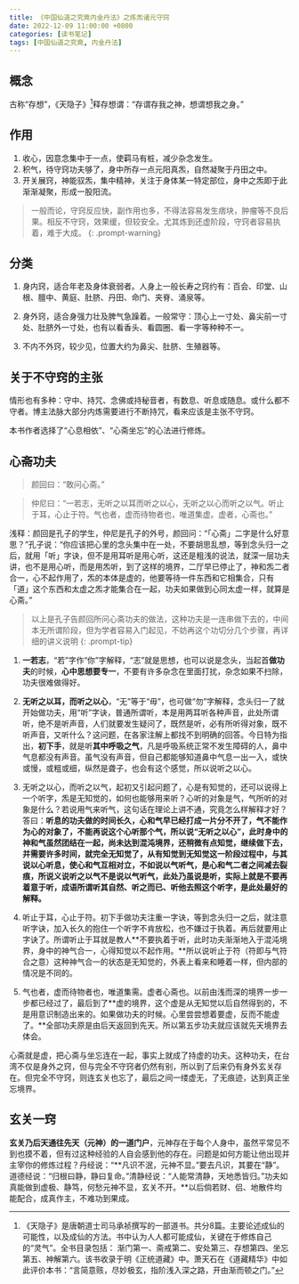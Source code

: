 ```yaml
---
title: 《中国仙道之究竟内金丹法》之炼炁诸元守窍
date: 2022-12-09 11:00:00 +0800
categories: [读书笔记]
tags: [中国仙道之究竟, 内金丹法]
---
```


## 概念

古称“存想”，《天隐子》[^tyz]释存想谓：“存谓存我之神，想谓想我之身。”

## 作用

1. 收心，因意念集中于一点，使羁马有桩，减少杂念发生。
2. 积气，待守窍功夫够了，身中所存一点元阳真炁，自然凝聚于丹田之中。
3. 开关展窍，神能驭炁，集中精神，关注于身体某一特定部位，身中之炁即于此渐渐凝聚，形成一股阳流。

> 一般而论，守窍反应快，副作用也多，不得法容易发生痞块，肿瘤等不良后果。相反不守窍，效果缓，但较安全。尤其炼到还虚阶段，守窍者容易执着，难于大成。
{: .prompt-warning}

## 分类

1. 身内窍，适合年老及身体衰弱者。人身上一般长寿之窍约有：百会、印堂、山根、膻中、黄庭、肚脐、丹田、命门、夹脊、涌泉等。

2. 身外窍，适合身强力壮及脾气急躁着。一般常守：顶心上一寸处、鼻尖前一寸处、肚脐外一寸处，也有以看香头、看圆圈、看一字等种种不一。

3. 不内不外窍，较少见，位置大约为鼻尖、肚脐、生殖器等。

## 关于不守窍的主张

情形也有多种：守中、持咒、念佛或持秘音者，有数息、听息或随息。或什么都不守者。博主法脉大部分内炼需要进行不断持咒，看来应该是主张不守窍。

本书作者选择了“心息相依”、“心斋坐忘”的心法进行修炼。

## 心斋功夫

> 颜回曰：“敢问心斋。”

> 仲尼曰：“一若志，无听之以耳而听之以心，无听之以心而听之以气。听止于耳，心止于符。气也者，虚而待物者也，唯道集虚。虚者，心斋也。”

浅释：颜回是孔子的学生，仲尼是孔子的外号，颜回问：“「心斋」二字是什么好意思？”孔子说：“你应该把心里的念头集中在一处，不要胡思乱想，等到念头归一之后，就用「听」字诀，但不是用耳听是用心听，这还是粗浅的说法，就深一层功夫讲，也不是用心听，而是用炁听，到了这样的境界，二厅早已停止了，神和炁二者合一，心不起作用了，炁的本体是虚的，他要等待一件东西和它相集合，只有「道」这个东西和太虚之炁才能集合在一起，功夫如果做到心同太虚一样，就算是心斋。”

> 以上是孔子告颜回所问心斋功夫的做法，这种功夫是一连串做下去的，中间本无所谓阶段，但为学者容易入门起见，不妨再这个功切分几个步骤，再详细的讲义说明
{: .prompt-tip}

1. **一若志**，“若”字作“你”字解释，“志”就是思想，也可以说是念头，当起首**做功夫**的时候，**心中思想要专一**，不要有许多杂念在里面打扰，杂念如果不扫除，功夫很难做得好。

2. **无听之以耳，而听之以心**，“无”等于“毋”，也可做“勿”字解释，念头归一了就开始做功夫，用“听”字诀，普通所谓听，本是用两耳听各种声音，此处所谓听，绝不是听声音，人们就要发生疑问了，既然是听，必有所听得对象，既不听声音，又听什么？这问题，在各家注解上都找不到明确的回答。今日特为指出，**初下手**，就是听**其中呼吸之气**，凡是呼吸系统正常不发生障碍的人，鼻中气息都没有声音。虽气没有声音，但自己都能够知道鼻中气息一出一入，或快或慢，或粗或细，纵然是聋子，也会有这个感觉，所以说听之以心。

3. 无听之以心，而听之以气，起初又引起问题了，心是有知觉的，还可以说得上一个听字，炁是无知觉的，如何也能够用来听？心听的对象是气，气所听的对象是什么？若说用气来听气，这句话在理论上讲不通，究竟怎么样解释才好？答曰：**听息的功夫做的时间长久，心和气早已经打成一片分不开了，气不能作为心的对象了，不能再说这个心听那个气，所以说“无听之以心”，此时身中的神和气虽然团结在一起，尚未达到混沌境界，还稍微有点知觉，继续做下去，并需要许多时间，就完全无知觉了，从有知觉到无知觉这一阶段过程中，与其说以心听息，使心和气互相对立，不如说以气听气，是心和气二者之间减去裂痕，所说义说听之以气不是说以气听气，此处乃虽说是听，实际上就是不要再着意于听，成语所谓听其自然、听之而已、听他去照这个听字，是此处最好的解释。**

4. 听止于耳，心止于符。初下手做功夫注重一字诀，等到念头归一之后，就注意听字诀，加入长久的抱住一个听字不肯放松，也不嫌过于执着。再后就要用止字诀了。所谓听止于耳就是教人**不要执着于听，此时功夫渐渐地入于混沌境界，身中的神气合一，心得知觉以不起作用。**所以说听止于符（符即与气符合之意）这种神气合一的状态是无知觉的，外表上看来和睡着一样，但内部的情况是不同的。

5. 气也者，虚而待物者也，唯道集需。虚者心斋也。以前由浅而深的境界一步一步都已经过了，最后到了**虚的境界，这个虚是从无知觉以后自然得到的，不是用意识制造出来的。如果做功夫的时候。心里尝尝想着要虚，反而不能虚了。**全部功夫原是由后天返回到先天。所以第五步功夫就应该就先天境界去体会。

心斋就是虚，把心斋与坐忘连在一起，事实上就成了持虚的功夫。这种功夫，在台湾不仅是身外之窍，但与完全不守窍者仍然有别，所以到了后来仍有身外玄关存在。但完全不守窍，则连玄关也忘了，最后之间一缕虚无，了无痕迹，达到真正坐忘境界。

## 玄关一窍

**玄关乃后天通往先天（元神）的一道门户**，元神存在于每个人身中，虽然平常见不到也摸不着，但有过这种经验的人自会感到他的存在。问题是如何方能让他出现并主宰你的修炼过程？丹经说：“**凡识不泯，元神不显。”要去凡识，其要在“静”。道德经说：“归根曰静，静曰复命。”清静经说：“人能常清静，天地悉皆归。”功夫如真能做到虚极、静笃，何愁元神不显，玄关不开。**以后倘若财、侣、地散件均能配合，成真作主，不难功到果成。

[^tyz]: 《天隐子》是唐朝道士司马承祯撰写的一部道书。共分8篇。主要论述成仙的可能性，以及成仙的方法。书中认为人人都可能成仙，关键在于修炼自己的“灵气”。全书目录包括： 渐门第一、斋戒第二、安处第三、存想第四、坐忘第五、神解第六。该书收录于明《正统道藏》中。萧天石在《道藏精华》中如此评价本书：“言简意赅，尽妙极玄，指阶浅入深之路，开由渐而顿之门。”